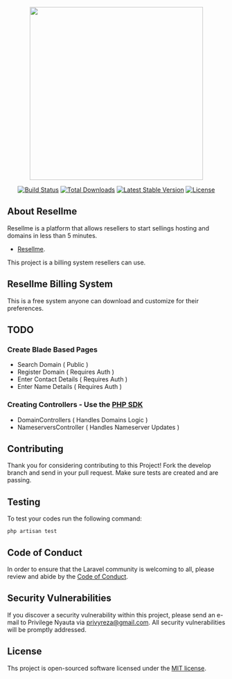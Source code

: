 <p align="center"><a href="https://resellme.co.zw" target="_blank"><img src="https://www.resellme.co.zw/img/resellme-logo.png" width="400"></a></p>

<p align="center">
<a href="https://travis-ci.org/laravel/framework"><img src="https://travis-ci.org/laravel/framework.svg" alt="Build Status"></a>
<a href="https://packagist.org/packages/laravel/framework"><img src="https://img.shields.io/packagist/dt/laravel/framework" alt="Total Downloads"></a>
<a href="https://packagist.org/packages/laravel/framework"><img src="https://img.shields.io/packagist/v/laravel/framework" alt="Latest Stable Version"></a>
<a href="https://packagist.org/packages/laravel/framework"><img src="https://img.shields.io/packagist/l/laravel/framework" alt="License"></a>
</p>

## About Resellme

Resellme is a platform that allows resellers to start sellings hosting and domains in less than 5 minutes.

- [Resellme](https://resellme.co.zw).

This project is a billing system resellers can use.

## Resellme Billing System

This is a free system anyone can download and customize for their preferences.

## TODO
### Create Blade Based Pages
- Search Domain ( Public )
- Register Domain ( Requires Auth )
- Enter Contact Details ( Requires Auth )
- Enter Name Details ( Requires Auth )

### Creating Controllers - Use the [PHP SDK](https://www.resellme.co.zw/docs/php-sdk)
- DomainControllers ( Handles Domains Logic )
- NameserversController ( Handles Nameserver Updates )

## Contributing

Thank you for considering contributing to this Project! Fork the develop branch and send in your pull request. Make sure tests are created and are passing.

## Testing
To test your codes run the following command:

`php artisan test`

## Code of Conduct

In order to ensure that the Laravel community is welcoming to all, please review and abide by the [Code of Conduct](https://laravel.com/docs/contributions#code-of-conduct).

## Security Vulnerabilities

If you discover a security vulnerability within this project, please send an e-mail to Privilege Nyauta via [privyreza@gmail.com](mailto:privyreza@gmail.com). All security vulnerabilities will be promptly addressed.

## License

Ths project is open-sourced software licensed under the [MIT license](https://opensource.org/licenses/MIT).
